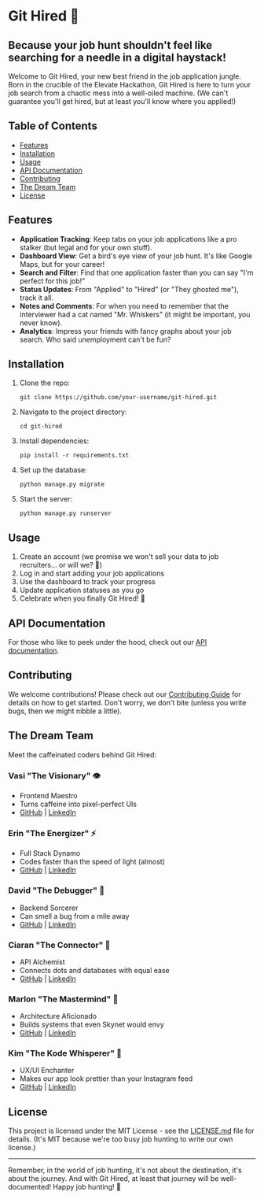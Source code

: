 
# Git Hired 🚀

## Because your job hunt shouldn't feel like searching for a needle in a digital haystack!

Welcome to Git Hired, your new best friend in the job application jungle. Born in the crucible of the Elevate Hackathon, Git Hired is here to turn your job search from a chaotic mess into a well-oiled machine. (We can't guarantee you'll get hired, but at least you'll know where you applied!)

## Table of Contents
- [Features](#features)
- [Installation](#installation)
- [Usage](#usage)
- [API Documentation](#api-documentation)
- [Contributing](#contributing)
- [The Dream Team](#the-dream-team)
- [License](#license)

## Features

- **Application Tracking**: Keep tabs on your job applications like a pro stalker (but legal and for your own stuff).
- **Dashboard View**: Get a bird's eye view of your job hunt. It's like Google Maps, but for your career!
- **Search and Filter**: Find that one application faster than you can say "I'm perfect for this job!"
- **Status Updates**: From "Applied" to "Hired" (or "They ghosted me"), track it all.
- **Notes and Comments**: For when you need to remember that the interviewer had a cat named "Mr. Whiskers" (it might be important, you never know).
- **Analytics**: Impress your friends with fancy graphs about your job search. Who said unemployment can't be fun?

## Installation

1. Clone the repo:
   ```
   git clone https://github.com/your-username/git-hired.git
   ```
2. Navigate to the project directory:
   ```
   cd git-hired
   ```
3. Install dependencies:
   ```
   pip install -r requirements.txt
   ```
4. Set up the database:
   ```
   python manage.py migrate
   ```
5. Start the server:
   ```
   python manage.py runserver
   ```

## Usage

1. Create an account (we promise we won't sell your data to job recruiters... or will we? 👀)
2. Log in and start adding your job applications
3. Use the dashboard to track your progress
4. Update application statuses as you go
5. Celebrate when you finally Git Hired! 🎉

## API Documentation

For those who like to peek under the hood, check out our [API documentation](link-to-your-api-docs).

## Contributing

We welcome contributions! Please check out our [Contributing Guide](link-to-contributing-guide) for details on how to get started. Don't worry, we don't bite (unless you write bugs, then we might nibble a little).

## The Dream Team

Meet the caffeinated coders behind Git Hired:

### Vasi "The Visionary" 👁️
- Frontend Maestro
- Turns caffeine into pixel-perfect UIs
- [GitHub](https://github.com/vasi) | [LinkedIn](https://linkedin.com/in/vasi)

### Erin "The Energizer" ⚡
- Full Stack Dynamo
- Codes faster than the speed of light (almost)
- [GitHub](https://github.com/erin) | [LinkedIn](https://linkedin.com/in/erin)

### David "The Debugger" 🐛
- Backend Sorcerer
- Can smell a bug from a mile away
- [GitHub](https://github.com/david) | [LinkedIn](https://linkedin.com/in/david)

### Ciaran "The Connector" 🔗
- API Alchemist
- Connects dots and databases with equal ease
- [GitHub](https://github.com/ciaran) | [LinkedIn](https://linkedin.com/in/ciaran)

### Marlon "The Mastermind" 🧠
- Architecture Aficionado
- Builds systems that even Skynet would envy
- [GitHub](https://github.com/marlon) | [LinkedIn](https://linkedin.com/in/marlon)

### Kim "The Kode Whisperer" 🤫
- UX/UI Enchanter
- Makes our app look prettier than your Instagram feed
- [GitHub](https://github.com/kim) | [LinkedIn](https://linkedin.com/in/kim)

## License

This project is licensed under the MIT License - see the [LICENSE.md](LICENSE.md) file for details. (It's MIT because we're too busy job hunting to write our own license.)

---

Remember, in the world of job hunting, it's not about the destination, it's about the journey. And with Git Hired, at least that journey will be well-documented! Happy job hunting! 🎉